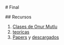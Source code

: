 # Final

## Recursos

1. [Clases de Onur Mutlu][1]
2. [teoricas](teoricas)
3. [Papers][2] y [descargados](papers)

[1]: http://www.archive.ece.cmu.edu/~ece447/s15/doku.php?id=schedule
[2]: https://www.cubawiki.com.ar/index.php/Organizaci%C3%B3n_del_Computador_II#Papers

